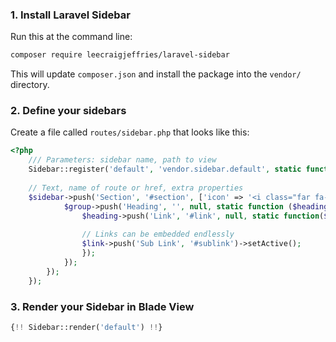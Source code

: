 ### 1. Install Laravel Sidebar

Run this at the command line:

```bash
composer require leecraigjeffries/laravel-sidebar
```

This will update `composer.json` and install the package into the `vendor/` directory.

### 2. Define your sidebars

Create a file called `routes/sidebar.php` that looks like this:

```php
<?php
    /// Parameters: sidebar name, path to view
    Sidebar::register('default', 'vendor.sidebar.default', static function ($sidebar) {
        
    // Text, name of route or href, extra properties
    $sidebar->push('Section', '#section', ['icon' => '<i class="far fa-flag"></i>'], static function ($group) {
            $group->push('Heading', '', null, static function ($heading) {
                $heading->push('Link', '#link', null, static function($link){
                
                // Links can be embedded endlessly    
                $link->push('Sub Link', '#sublink')->setActive();
                });
            });
        });
    });
```

### 3. Render your Sidebar in Blade View
```php
{!! Sidebar::render('default') !!}
```